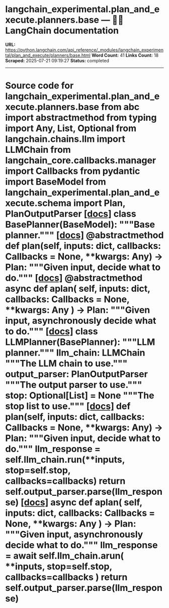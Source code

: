 # langchain_experimental.plan_and_execute.planners.base — 🦜🔗 LangChain  documentation

**URL:** https://python.langchain.com/api_reference/_modules/langchain_experimental/plan_and_execute/planners/base.html
**Word Count:** 41
**Links Count:** 18
**Scraped:** 2025-07-21 09:19:27
**Status:** completed

---

# Source code for langchain\_experimental.plan\_and\_execute.planners.base               from abc import abstractmethod     from typing import Any, List, Optional          from langchain.chains.llm import LLMChain     from langchain_core.callbacks.manager import Callbacks     from pydantic import BaseModel          from langchain_experimental.plan_and_execute.schema import Plan, PlanOutputParser                              [[docs]](https://python.langchain.com/api_reference/experimental/plan_and_execute/langchain_experimental.plan_and_execute.planners.base.BasePlanner.html#langchain_experimental.plan_and_execute.planners.base.BasePlanner)     class BasePlanner(BaseModel):         """Base planner."""                         [[docs]](https://python.langchain.com/api_reference/experimental/plan_and_execute/langchain_experimental.plan_and_execute.planners.base.BasePlanner.html#langchain_experimental.plan_and_execute.planners.base.BasePlanner.plan)         @abstractmethod         def plan(self, inputs: dict, callbacks: Callbacks = None, **kwargs: Any) -> Plan:             """Given input, decide what to do."""                                        [[docs]](https://python.langchain.com/api_reference/experimental/plan_and_execute/langchain_experimental.plan_and_execute.planners.base.BasePlanner.html#langchain_experimental.plan_and_execute.planners.base.BasePlanner.aplan)         @abstractmethod         async def aplan(             self, inputs: dict, callbacks: Callbacks = None, **kwargs: Any         ) -> Plan:             """Given input, asynchronously decide what to do."""                                                            [[docs]](https://python.langchain.com/api_reference/experimental/plan_and_execute/langchain_experimental.plan_and_execute.planners.base.LLMPlanner.html#langchain_experimental.plan_and_execute.planners.base.LLMPlanner)     class LLMPlanner(BasePlanner):         """LLM planner."""              llm_chain: LLMChain         """The LLM chain to use."""         output_parser: PlanOutputParser         """The output parser to use."""         stop: Optional[List] = None         """The stop list to use."""                         [[docs]](https://python.langchain.com/api_reference/experimental/plan_and_execute/langchain_experimental.plan_and_execute.planners.base.LLMPlanner.html#langchain_experimental.plan_and_execute.planners.base.LLMPlanner.plan)         def plan(self, inputs: dict, callbacks: Callbacks = None, **kwargs: Any) -> Plan:             """Given input, decide what to do."""             llm_response = self.llm_chain.run(**inputs, stop=self.stop, callbacks=callbacks)             return self.output_parser.parse(llm_response)                                        [[docs]](https://python.langchain.com/api_reference/experimental/plan_and_execute/langchain_experimental.plan_and_execute.planners.base.LLMPlanner.html#langchain_experimental.plan_and_execute.planners.base.LLMPlanner.aplan)         async def aplan(             self, inputs: dict, callbacks: Callbacks = None, **kwargs: Any         ) -> Plan:             """Given input, asynchronously decide what to do."""             llm_response = await self.llm_chain.arun(                 **inputs, stop=self.stop, callbacks=callbacks             )             return self.output_parser.parse(llm_response)